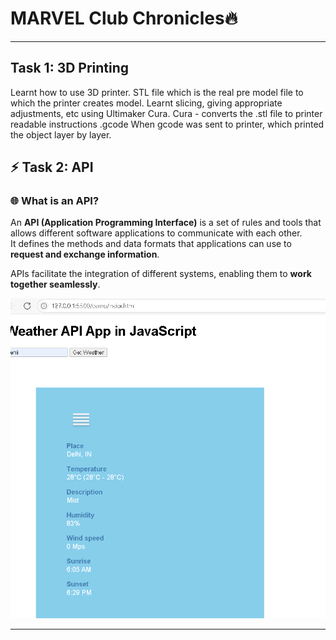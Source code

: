 # **MARVEL Club Chronicles🔥**
------------------------------------------------------
## **Task 1: 3D Printing**

Learnt how to use 3D printer. STL file which is the real pre model file to which the printer creates model. Learnt slicing, giving appropriate adjustments, etc using Ultimaker Cura. Cura - converts the .stl file to printer readable instructions .gcode
When gcode was sent to printer, which printed the object  layer by layer.

## ⚡ Task 2: API

### 🌐 What is an API?
An **API (Application Programming Interface)** is a set of rules and tools that allows different software applications to communicate with each other.  
It defines the methods and data formats that applications can use to **request and exchange information**.  

APIs facilitate the integration of different systems, enabling them to **work together seamlessly**.

![Logo](https://github.com/baswantrayallad/uvce-marvel-tasks/blob/master/assets/TASK%202%20API.png?raw=true)

---








